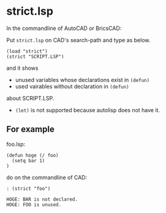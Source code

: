 strict.lsp
==========

In the commandline of AutoCAD or BricsCAD:

Put `strict.lsp` on CAD's search-path and type as below.

```
(load "strict")
(strict "SCRIPT.LSP")
```

and it shows

- unused variables whose declarations exist in `(defun)`
- used vairables without declaration in `(defun)`

about SCRIPT.LSP.

- `(let)` is not supported because autolisp does not have it.

For example
-----------

foo.lsp:

```
(defun hoge (/ foo)
  (setq bar 1)
)
```

do on the commandline of CAD:

```
: (strict "foo")

HOGE: BAR is not declared.
HOGE: FOO is unused.
```
